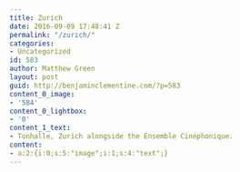 ```yaml
---
title: Zurich
date: 2016-09-09 17:48:41 Z
permalink: "/zurich/"
categories:
- Uncategorized
id: 583
author: Matthew Green
layout: post
guid: http://benjaminclementine.com/?p=583
content_0_image:
- '584'
content_0_lightbox:
- '0'
content_1_text:
- Tonhalle, Zurich alongside the Ensemble Cinéphonique.
content:
- a:2:{i:0;s:5:"image";i:1;s:4:"text";}
---
```


